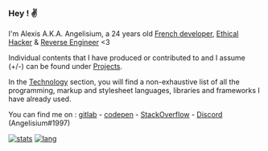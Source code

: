 ### Hey ! ✌️
I'm Alexis A.K.A. Angelisium, a 24 years old [French developer](./developer/.md), [Ethical Hacker](./ethical_hacker/.md) & [Reverse Engineer](./reverse_engineer/.md) <3

Individual contents that I have produced or contributed to and I assume (+/-) can be found under [Projects](./projects/.md).

In the [Technology](./technology/.md) section, you will find a non-exhaustive list of all the programming, markup and stylesheet languages, libraries and frameworks I have already used.

You can find me on : [gitlab](https://gitlab.com/Angelisium) - [codepen](https://codepen.io/angelisium) - [StackOverflow](https://stackoverflow.com/users/14490630/angelisium) - [Discord](https://discord.gg/QBbb8g4) (Angelisium#1997)

[![stats](https://github-readme-stats.vercel.app/api?username=Angelisium&&hide_title=true&include_all_commits=true&count_private=true&show_icons=true&theme=vue)](https://github.com/anuraghazra/github-readme-stats)
[![lang](https://github-readme-stats.vercel.app/api/top-langs/?username=Angelisium&show_icons=true&theme=vue&layout=compact)](https://github.com/anuraghazra/github-readme-stats)
